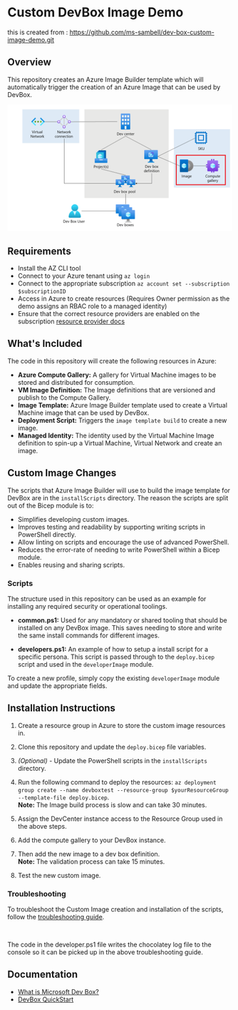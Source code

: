 # Custom DevBox Image Demo

this is created from : https://github.com/ms-sambell/dev-box-custom-image-demo.git


## Overview

This repository creates an Azure Image Builder template which will automatically trigger the creation of an Azure Image that can be used by DevBox.

![architecture](.img/dev-box-arch.png)

## Requirements

- Install the AZ CLI tool
- Connect to your Azure tenant using `az login`
- Connect to the appropriate subscription `az account set --subscription $subscriptionID`
- Access in Azure to create resources (Requires Owner permission as the demo assigns an RBAC role to a managed identity)
- Ensure that the correct resource providers are enabled on the subscription [resource provider docs](https://learn.microsoft.com/en-us/azure/dev-box/how-to-customize-devbox-azure-image-builder#create-a-windows-image-and-distribute-it-to-azure-compute-gallery)

## What's Included

The code in this repository will create the following resources in Azure:

- **Azure Compute Gallery:** A gallery for Virtual Machine images to be stored and distributed for consumption.
- **VM Image Definition:** The Image definitions that are versioned and publish to the Compute Gallery.
- **Image Template:** Azure Image Builder template used to create a Virtual Machine image that can be used by DevBox.
- **Deployment Script:** Triggers the `image template build` to create a new image.
- **Managed Identity:** The identity used by the Virtual Machine Image definition to spin-up a Virtual Machine, Virtual Network and create an image.

## Custom Image Changes

The scripts that Azure Image Builder will use to build the image template for DevBox are in the `installScripts` directory. The reason the scripts are split out of the Bicep module is to:

- Simplifies developing custom images.
- Improves testing and readability by supporting writing scripts in PowerShell directly.
- Allow linting on scripts and encourage the use of advanced PowerShell.
- Reduces the error-rate of needing to write PowerShell within a Bicep module.
- Enables reusing and sharing scripts.

### Scripts

The structure used in this repository can be used as an example for installing any required security or operational toolings.

- **common.ps1:** Used for any mandatory or shared tooling that should be installed on any DevBox image. This saves needing to store and write the same install commands for different images.

- **developers.ps1:** An example of how to setup a install script for a specific persona. This script is passed through to the `deploy.bicep` script and used in the `developerImage` module.

To create a new profile, simply copy the existing `developerImage` module and update the appropriate fields.

## Installation Instructions

1. Create a resource group in Azure to store the custom image resources in.
1. Clone this repository and update the `deploy.bicep` file variables.
1. *(Optional)* - Update the PowerShell scripts in the `installScripts` directory.
1. Run the following command to deploy the resources: `az deployment group create --name devboxtest --resource-group $yourResourceGroup --template-file deploy.bicep`. <br> **Note:** The Image build process is slow and can take 30 minutes.
1. Assign the DevCenter instance access to the Resource Group used in the above steps.
1. Add the compute gallery to your DevBox instance.
1. Then add the new image to a dev box definition. <br> **Note:** The validation process can take 15 minutes. <br>

1. Test the new custom image.

### Troubleshooting

To troubleshoot the Custom Image creation and installation of the scripts, follow the [troubleshooting guide](https://learn.microsoft.com/en-us/azure/virtual-machines/linux/image-builder-troubleshoot).

<br>

The code in the developer.ps1 file writes the chocolatey log file to the console so it can be picked up in the above troubleshooting guide.

## Documentation

- [What is Microsoft Dev Box?](https://learn.microsoft.com/en-us/azure/dev-box/overview-what-is-microsoft-dev-box)
- [DevBox QuickStart](https://github.com/luxu-ms/Devbox-ADE-Infra/tree/main)
